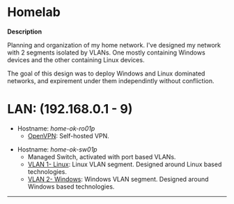 # Homelab

**Description**

Planning and organization of my home network. I've designed my network with 2 segments isolated by VLANs. One mostly containing Windows devices and the other containing Linux devices.

The goal of this design was to deploy Windows and Linux dominated networks, and expirement under them independintly without confliction.


# LAN: (192.168.0.1 - 9)

- Hostname: *home-ok-ro01p*
  - [OpenVPN](https://github.com/OpenVPN/openvpn): Self-hosted VPN.
>
- Hostname: *home-ok-sw01p*
  - Managed Switch, activated with port based VLANs.
  - [VLAN 1- Linux](https://github.com/allenc125789/Homelab/blob/main/VLANs/Linux-VLAN.md): Linux VLAN segment. Designed around Linux based technologies.
  - [VLAN 2- Windows](https://github.com/allenc125789/Homelab/blob/main/VLANs/Windows-VLAN.md): Windows VLAN segment. Designed around Windows based technologies.


______________________________________________________________________________



